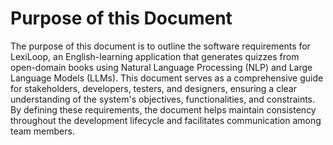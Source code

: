 # Purpose of this Document

The purpose of this document is to outline the software requirements for LexiLoop, an English-learning application that generates quizzes from open-domain books using Natural Language Processing (NLP) and Large Language Models (LLMs). This document serves as a comprehensive guide for stakeholders, developers, testers, and designers, ensuring a clear understanding of the system's objectives, functionalities, and constraints. By defining these requirements, the document helps maintain consistency throughout the development lifecycle and facilitates communication among team members.
